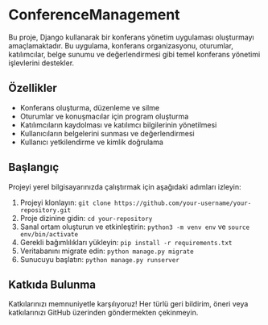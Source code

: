 # ConferenceManagement


Bu proje, Django kullanarak bir konferans yönetim uygulaması oluşturmayı amaçlamaktadır. Bu uygulama, konferans organizasyonu, oturumlar, katılımcılar, belge sunumu ve değerlendirmesi gibi temel konferans yönetimi işlevlerini destekler.

## Özellikler
- Konferans oluşturma, düzenleme ve silme
- Oturumlar ve konuşmacılar için program oluşturma
- Katılımcıların kaydolması ve katılımcı bilgilerinin yönetilmesi
- Kullanıcıların belgelerini sunması ve değerlendirmesi
- Kullanıcı yetkilendirme ve kimlik doğrulama

## Başlangıç
Projeyi yerel bilgisayarınızda çalıştırmak için aşağıdaki adımları izleyin:

1. Projeyi klonlayın: `git clone https://github.com/your-username/your-repository.git`
2. Proje dizinine gidin: `cd your-repository`
3. Sanal ortam oluşturun ve etkinleştirin: `python3 -m venv env` ve `source env/bin/activate`
4. Gerekli bağımlılıkları yükleyin: `pip install -r requirements.txt`
5. Veritabanını migrate edin: `python manage.py migrate`
6. Sunucuyu başlatın: `python manage.py runserver`

## Katkıda Bulunma
Katkılarınızı memnuniyetle karşılıyoruz! Her türlü geri bildirim, öneri veya katkılarınızı GitHub üzerinden göndermekten çekinmeyin.

